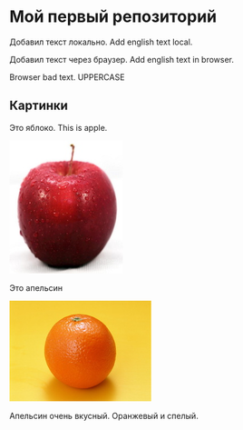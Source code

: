 # Мой первый репозиторий

Добавил текст локально. Add english text local.

Добавил текст через браузер. Add english text in browser.


Browser bad text.
UPPERCASE

## Картинки

Это яблоко. This is apple.

![Это яблоко](apple.jpg)

Это апельсин

![Это апельсин](orange.jpg)

Апельсин очень вкусный. Оранжевый и спелый.